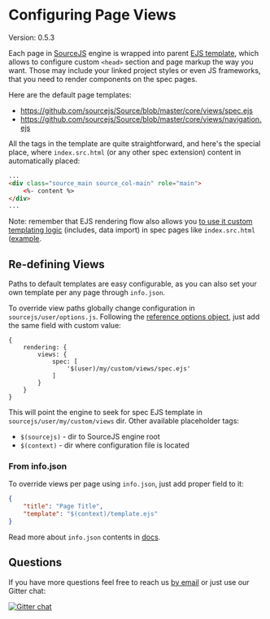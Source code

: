# Configuring Page Views

Version: 0.5.3

Each page in [SourceJS](http://sourcejs.com) engine is wrapped into parent [EJS template](http://ejs.co/), which allows to configure custom `<head>` section and page markup the way you want. Those may include your linked project styles or even JS frameworks, that you need to render components on the spec pages.

Here are the default page templates:

* https://github.com/sourcejs/Source/blob/master/core/views/spec.ejs
* https://github.com/sourcejs/Source/blob/master/core/views/navigation.ejs

All the tags in the template are quite straightforward, and here's the special place, where `index.src.html` (or any other spec extension) content in automatically placed:

```html
...
<div class="source_main source_col-main" role="main">
    <%- content %>
</div>
...
```

Note: remember that EJS rendering flow also allows you [to use it custom templating logic](http://sourcejs.com/docs/base/#server-side-templating-engines) (includes, data import) in spec pages like `index.src.html` ([example](https://github.com/sourcejs/Source/blob/master/docs/test-specs/styles/index.src.html).

## Re-defining Views

Paths to default templates are easy configurable, as you can also set your own template per any page through `info.json`.

To override view paths globally change configuration in `sourcejs/user/options.js`. Following the [reference options object](https://github.com/sourcejs/Source/blob/master/options.js), just add the same field with custom value:

```
{
    rendering: {
        views: {
            spec: [
                '$(user)/my/custom/views/spec.ejs'
            ]
        }
    }
}
```

This will point the engine to seek for spec EJS template in `sourcejs/user/my/custom/views` dir. Other available placeholder tags:

* `$(sourcejs)` - dir to SourceJS engine root
* `$(context)` - dir where configuration file is located

### From info.json

To override views per page using `info.json`, just add proper field to it:

```json
{
    "title": "Page Title",
    "template": "$(context)/template.ejs"
}
```

Read more about `info.json` contents in [docs](http://sourcejs.com/docs/info-json/).

## Questions

If you have more questions feel free to reach us [by email](mailto:r@rhr.me) or just use our Gitter chat:

[![Gitter chat](https://badges.gitter.im/gitterHQ/gitter.png)](https://gitter.im/sourcejs/Source)